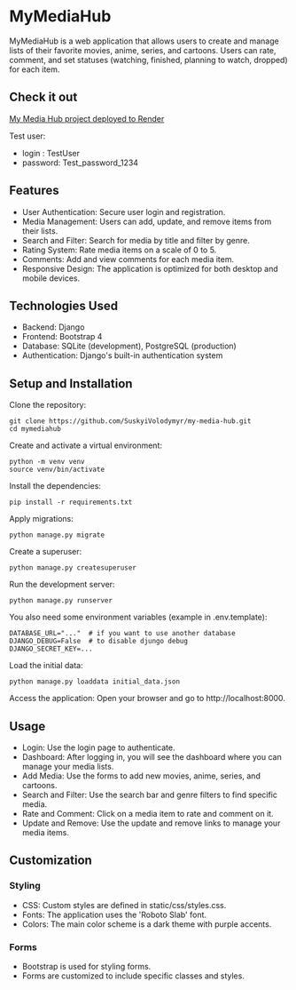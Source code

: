 # MyMediaHub
MyMediaHub is a web application that allows users to create and manage lists of their favorite movies, anime, series, and cartoons. Users can rate, comment, and set statuses (watching, finished, planning to watch, dropped) for each item.

## Check it out
[My Media Hub project deployed to Render](https://my-media-hub.onrender.com)

Test user:
- login : TestUser
- password: Test_password_1234

## Features
- User Authentication: Secure user login and registration.
- Media Management: Users can add, update, and remove items from their lists.
- Search and Filter: Search for media by title and filter by genre.
- Rating System: Rate media items on a scale of 0 to 5.
- Comments: Add and view comments for each media item.
- Responsive Design: The application is optimized for both desktop and mobile devices.
## Technologies Used
- Backend: Django
- Frontend: Bootstrap 4
- Database: SQLite (development), PostgreSQL (production)
- Authentication: Django's built-in authentication system
## Setup and Installation

Clone the repository:
```
git clone https://github.com/SuskyiVolodymyr/my-media-hub.git
cd mymediahub
```
Create and activate a virtual environment:
```
python -m venv venv
source venv/bin/activate
```
Install the dependencies:
```
pip install -r requirements.txt
```
Apply migrations:
```
python manage.py migrate
```
Create a superuser:
```
python manage.py createsuperuser
```
Run the development server:
```
python manage.py runserver
```
You also need some environment variables (example in .env.template): 
```
DATABASE_URL="..."  # if you want to use another database
DJANGO_DEBUG=False  # to disable djungo debug
DJANGO_SECRET_KEY=... 
```
Load the initial data:
```
python manage.py loaddata initial_data.json
```
Access the application:
Open your browser and go to http://localhost:8000.

## Usage
- Login: Use the login page to authenticate.
- Dashboard: After logging in, you will see the dashboard where you can manage your media lists.
- Add Media: Use the forms to add new movies, anime, series, and cartoons.
- Search and Filter: Use the search bar and genre filters to find specific media.
- Rate and Comment: Click on a media item to rate and comment on it.
- Update and Remove: Use the update and remove links to manage your media items.
## Customization
### Styling
- CSS: Custom styles are defined in static/css/styles.css.
- Fonts: The application uses the 'Roboto Slab' font.
- Colors: The main color scheme is a dark theme with purple accents.
### Forms
- Bootstrap is used for styling forms.
- Forms are customized to include specific classes and styles.
